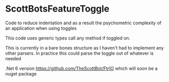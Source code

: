# ScottBotsFeatureToggle
Code to reduce indentation and as a result the psychometric complexity of an application when using toggles

This code uses generic types call any method if toggled on. 

This is currently in a bare bones structure as I haven't had to implement any other parsers. In practice this could parse the toggle out of whatever is needed

.Net 6 version https://github.com/TheScottBot/FtrIO which will soon be a nuget package
